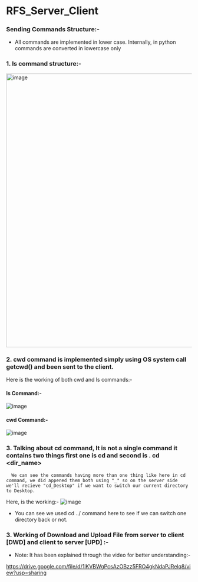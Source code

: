 # RFS_Server_Client

### Sending Commands Structure:- 
- All commands are implemented in lower case. Internally, in python commands are converted in lowercase only

### 1. ls command structure:- 

<img width="741" alt="image" src="https://user-images.githubusercontent.com/91979252/190846195-ac6c7df8-7b6a-40ca-a271-27c4e6259dd5.png">

### 2. cwd command is implemented simply using OS system call getcwd() and been sent to the client.

Here is the working of both cwd and ls commands:-
#### ls Command:-
![image](https://user-images.githubusercontent.com/91979252/190846308-b9276414-f850-4744-82da-ae097a91666c.png)
#### cwd Command:-
![image](https://user-images.githubusercontent.com/91979252/190846321-652d3dfe-6809-4d7c-939f-dd5ea0dec7ca.png)

### 3. Talking about cd command, It is not a single command it contains two things first one is cd and second is <dirName>. cd <dir_name>

```
  We can see the commands having more than one thing like here in cd command, we did appened them both using "_" so on the server side we'll recieve "cd_Desktop" if we want to switch our current directory to Desktop.
```

Here, is the working:-
![image](https://user-images.githubusercontent.com/91979252/190846341-8bb0115c-ea97-48ad-857b-586fc622c41d.png)

- You can see we used cd ../ command here to see if we can switch one directory back or not.

### 3. Working of Download and Upload File from server to client [DWD] and client to server [UPD] :-

- Note: It has been explained through the video for better understanding:-

https://drive.google.com/file/d/1lKVBWgPcsAzOBzz5FRO4gkNdaPJRelq8/view?usp=sharing
